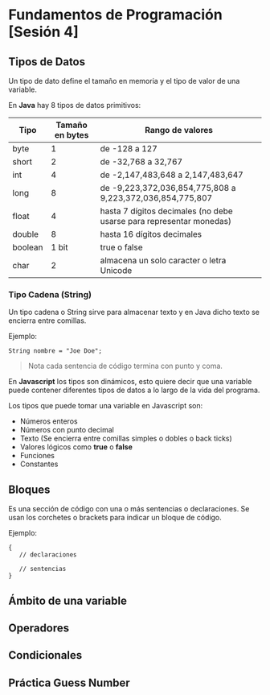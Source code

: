  # Fundamentos de Programación [Sesión 4]

## Tipos de Datos
Un tipo de dato define el tamaño en memoria y el tipo de valor de una variable.

En **Java** hay 8 tipos de datos primitivos:

|Tipo|Tamaño en bytes|Rango de valores|
|---|---|---|
|byte|1|de -128 a 127|
|short|2|de -32,768 a 32,767|
|int|4|de -2,147,483,648 a 2,147,483,647|
|long|8|de -9,223,372,036,854,775,808 a 9,223,372,036,854,775,807|
|float|4|hasta 7 dígitos decimales (no debe usarse para representar monedas)|
|double|8|hasta 16 dígitos decimales|
|boolean|1 bit|true o false|
|char|2|almacena un solo caracter o letra Unicode|

### Tipo Cadena (String)
Un tipo cadena o String sirve para almacenar texto y en Java dicho texto se encierra entre comillas.

Ejemplo:

```
String nombre = "Joe Doe";

```

> Nota cada sentencia de código termina con punto y coma.


En **Javascript** los tipos son dinámicos, esto quiere decir que una variable puede contener diferentes tipos de datos a lo largo de la vida del programa.

Los tipos que puede tomar una variable en Javascript son:

* Números enteros
* Números con punto decimal
* Texto (Se encierra entre comillas simples o dobles o back ticks)
* Valores lógicos como **true** o **false**
* Funciones
* Constantes

## Bloques
Es una sección de código con una o más sentencias o declaraciones. Se usan los corchetes o brackets para indicar un bloque de código.

Ejemplo:

```
{
   // declaraciones

   // sentencias
}

```


## Ámbito de una variable


## Operadores

## Condicionales

## Práctica Guess Number





